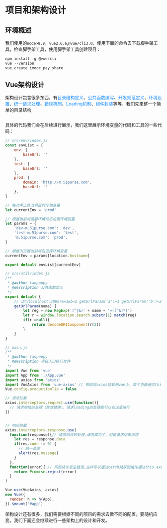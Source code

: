 # 项目和架构设计

## 环境概述
我们使用的`node>8.9`，`vue2.6.6`,`@vue/cli3.0`，使用下面的命令去下载脚手架工具，检查脚手架工具，使用脚手架工具创建项目：
```javascript
npm install -g @vue/cli
vue --version
vue create imooc_pay_share
```

## Vue架构设计
架构设计包含很多东西，有<font color=#1E90FF>目录结构定义</font>、<font color=#1E90FF>公共函数编写</font>、<font color=#1E90FF>开发规范定义</font>、<font color=#1E90FF>环境设置</font>、<font color=#1E90FF>统一请求处理</font>、<font color=#1E90FF>错误机制</font>、<font color=#1E90FF>Loading机制</font>、<font color=#1E90FF>组件封装</font>等等，我们先来整一个简单的目录结构

<img :src="$withBase('/weixin_zhifu_2.png')" alt="">

具体的代码我们会在后续进行展示，我们这里展示环境变量的代码和工具的一些代码：
```javascript
// src/env/index.js
const envList = {
	env: {
		baseUrl: ''
	},
	test: {
		baseUrl: ''
	},
	prod: {
		domain: 'http://m.51purse.com',
		baseUrl: ''
	},
}

// 每次手工修改项目的环境变量
let currentEnv = 'prod'

// 根据当前浏览器环境动态设置环境变量
let params = {
	'dev-m.51purse.com': 'dev',
	'test-m.51purse.com': 'test',
	'm.51purse.com': 'prod',
}

// 根据浏览器当前域名选择环境变量
currentEnv = params[location.hostname]

export default envList[currentEnv]
```
```javascript
// src/util/index.js
/**
 * @author taopoppy
 * @description 公共函数定义
 */
export default {
	// 访问localhost:3000?a=1&b=2 getUrlParam('a')=1 getUrlParam('b')=2
	getUrlParam(name) {
		let reg = new RegExp('(^|&)' + name + '=([^&]*)')
		let r = window.location.search.substr(1).match(reg)
		if(r!=null){
			return decodeURIComponent(r[2])
		}
	}
}
```
```javascript
// main.js
/**
 * @author taopoppy
 * @description 项目入口执行文件
 */
import Vue from 'vue'
import App from './App.vue'
import axios from 'axios'
import VueAxios from 'vue-axios' // 帮助将axios挂载到vue上，每个页面通过this.axios请求
Vue.config.productionTip = false

// 请求拦截
axios.interceptors.request.use(function(){
  // 请求地址的处理（修改替换），请求loading的处理都可以在这里进行
})


// 响应拦截
axios.interceptors.response.use(
  function(response){// 请求响应的处理,请求成功了，但是请求结果出错
    let res = response.data
    if(res.code != 0) {
      // 统一处理
      alert(res.message)
    }
  },
  function(error){ // 网络请求发生错误,这样可以通过catch捕获到组件通过this.axios请求的异常
    return Promise.reject(error)
  }
)

Vue.use(VueAxios, axios)
new Vue({
  render: h => h(App),
}).$mount('#app')

```
架构设计还有很多，我们需要根据不同的项目的需求去做不同的配置。要随机应变。我们下面还会继续进行一些架构上的设计和开发。